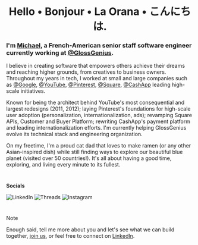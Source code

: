 <h1 align="center">Hello • Bonjour • La Orana • こんにちは.</h1>

### I'm [Michael](https://linkedin.com/in/xethorn), a French-American senior staff software engineer currently working at [@GlossGenius](https://github.com/glossgenius).

I believe in creating software that empowers others achieve their dreams and reaching higher grounds, from creatives to business owners. Throughout my years in tech, I worked at small and large companies such as [@Google](https://github.com/google), [@YouTube](https://github.com/youtube), [@Pinterest](https://github.com/pinterest), [@Square](https://github.com/square), [@CashApp](https://github.com/cashapp) leading high-scale initiatives. 

Known for being the architect behind YouTube's most consequential and largest redesigns (2011, 2012); laying Pinterest's foundations for high-scale user adoption (personalization, internationalization, ads); revamping Square APIs, Customer and Buyer Platform; rewriting CashApp's payment platform and leading internationalization efforts. I'm currently helping GlossGenius evolve its technical stack and engineering organization. 

On my freetime, I'm a proud cat dad that loves to make ramen (or any other Asian-inspired dish) while still finding ways to explore our beautiful blue planet (visited over 50 countries!). It's all about having a good time, exploring, and living every minute to its fullest.

#

**Socials**

![LinkedIn](https://img.shields.io/badge/linkedin-xethorn?style=flat&logo=linkedin&logoColor=%23ffffff&labelColor=blue&color=blue&link=http%3A%2F%2Flinkedin.com/in/xethorn)
![Threads](https://img.shields.io/badge/threads-xethorn?style=flat&logo=threads&logoColor=%23ffffff&labelColor=blue&color=blue&link=http%3A%2F%2Fthreads.net/xethorn)
![Instagram](https://img.shields.io/badge/instagram-xethorn?style=flat&logo=instagram&logoColor=%23ffffff&labelColor=blue&color=blue&link=http%3A%2F%2Finstagram.com/xethorn)

#

> [!NOTE]
> Enough said, tell me more about you and let's see what we can build together, [join us](https://job-boards.greenhouse.io/glossgenius), or feel free to connect on [LinkedIn](https://www.linkedin.com/in/xethorn/).
